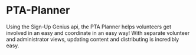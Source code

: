 # PTA-Planner
Using the Sign-Up Genius api, the PTA Planner helps volunteers get involved in an easy and coordinate in an easy way! With separate volunteer and administrator views, updating content and distributing is incredibly easy. 
